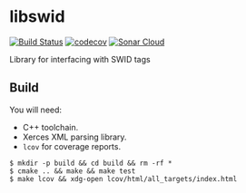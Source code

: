 # libswid

[![Build Status](https://travis-ci.org/OpenSCAP/libswid.svg?branch=master)](https://travis-ci.org/OpenSCAP/libswid)
[![codecov](https://codecov.io/gh/OpenSCAP/libswid/branch/master/graph/badge.svg)](https://codecov.io/gh/OpenSCAP/libswid)
[![Sonar Cloud](https://sonarcloud.io/api/project_badges/measure?project=openscap-libswid&metric=alert_status)](https://sonarcloud.io/dashboard?id=openscap-libswid)

Library for interfacing with SWID tags

## Build

You will need:
* C++ toolchain.
* Xerces XML parsing library.
* `lcov` for coverage reports.

```
$ mkdir -p build && cd build && rm -rf *
$ cmake .. && make && make test
$ make lcov && xdg-open lcov/html/all_targets/index.html
```

